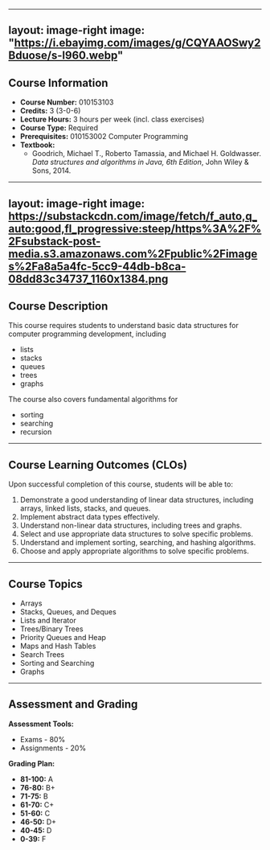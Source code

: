 
---
layout: image-right
image: "https://i.ebayimg.com/images/g/CQYAAOSwy2Bduose/s-l960.webp"
---

## Course Information

* **Course Number:** 010153103
* **Credits:** 3 (3-0-6)
* **Lecture Hours:** 3 hours per week (incl. class exercises)
* **Course Type:** Required
* **Prerequisites:** 010153002 Computer Programming
* **Textbook:**
    * Goodrich, Michael T., Roberto Tamassia, and Michael H. Goldwasser. *Data structures and algorithms in Java, 6th Edition*, John Wiley & Sons, 2014.

---
layout: image-right
image: https://substackcdn.com/image/fetch/f_auto,q_auto:good,fl_progressive:steep/https%3A%2F%2Fsubstack-post-media.s3.amazonaws.com%2Fpublic%2Fimages%2Fa8a5a4fc-5cc9-44db-b8ca-08dd83c34737_1160x1384.png
---

## Course Description

This course requires students to understand basic data structures for computer programming development, including 
* lists 
* stacks 
* queues 
* trees
* graphs

The course also covers fundamental algorithms for
* sorting 
* searching
* recursion

---

## Course Learning Outcomes (CLOs)

Upon successful completion of this course, students will be able to:

1.  Demonstrate a good understanding of linear data structures, including arrays, linked lists, stacks, and queues.
2.  Implement abstract data types effectively.
3.  Understand non-linear data structures, including trees and graphs.
4.  Select and use appropriate data structures to solve specific problems.
5.  Understand and implement sorting, searching, and hashing algorithms.
6.  Choose and apply appropriate algorithms to solve specific problems.

---

## Course Topics

* Arrays
* Stacks, Queues, and Deques
* Lists and Iterator 
* Trees/Binary Trees
* Priority Queues and Heap
* Maps and Hash Tables
* Search Trees
* Sorting and Searching
* Graphs

---

## Assessment and Grading

**Assessment Tools:**
* Exams - 80%
* Assignments - 20%

**Grading Plan:**
* **81-100:** A
* **76-80:** B+
* **71-75:** B
* **61-70:** C+
* **51-60:** C
* **46-50:** D+
* **40-45:** D
* **0-39:** F
